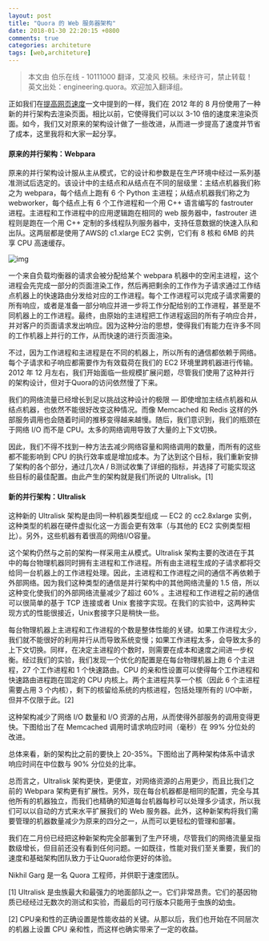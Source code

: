 ```yaml
---
layout: post
title: "Quora 的 Web 服务器架构"
date: 2018-01-30 22:20:15 +0800
comments: true
categories: architeture
tags: [web,architeture]
---
```


> 本文由 伯乐在线 - 10111000 翻译，艾凌风 校稿。未经许可，禁止转载！
> 英文出处：engineering.quora。欢迎加入翻译组。

正如我们在[提高网页速度](https://blog.quora.com/Improving-Site-Speed)一文中提到的一样，我们在 2012 年的 8 月份使用了一种新的并行架构去渲染页面。相比以前，它使得我们可以以 3-10 倍的速度来渲染页面。如今，我们又对原来的架构设计做了一些改进，从而进一步提高了速度并节省了成本，这里我将和大家一起分享。

<!--more-->

#### 原来的并行架构：Webpara

原来的并行架构设计服从主从模式，它的设计和参数是在生产环境中经过一系列基准测试后选定的。该设计中的主结点和从结点在不同的层级里：主结点机器我们称之为 webpara，每个结点上跑有 6 个 Python 主进程；从结点机器我们称之为 webworker，每个结点上有 6 个工作进程和一个用 C++ 语言编写的 fastrouter 进程。主进程和工作进程中的应用逻辑跑在相同的 web 服务器中，fastrouter 进程则是跑在一个用 C++ 定制的多线程队列服务器中，支持任意数据的快速入队和出队。这两层都是使用了AWS的 c1.xlarge EC2 实例，它们有 8 核和 6MB 的共享 CPU 高速缓存。

![img](/uploads/avatar.jpg)


一个来自负载均衡器的请求会被分配给某个 webpara 机器中的空闲主进程，这个进程会先完成一部分的页面渲染工作，然后再把剩余的工作作为子请求通过工作结点机器上的快速路由分发给对应的工作进程。每个工作进程可以完成子请求需要的所有响应，或者是准备一部分响应并进一步将工作分配给别的工作进程，甚至是不同机器上的工作进程。最终，由原始的主进程把工作进程返回的所有子响应合并，并对客户的页面请求发出响应。因为这种分治的思想，使得我们有能力在许多不同的工作机器上并行的工作，从而快速的进行页面渲染。

不过，因为工作进程和主进程是在不同的机器上，所以所有的通信都依赖于网络。每个子请求和子响应都需要作为有效载荷在我们的 EC2 环境里跨机器进行传输。2012 年 12 月左右，我们开始面临一些规模扩展问题，尽管我们使用了这种并行的架构设计，但对于Quora的访问依然慢了下来。  

我们的网络流量已经增长到足以挑战这种设计的极限 — 即使增加主结点机器和从结点机器，也依然不能很好改变这种情况。而像 Memcached 和 Redis 这样的外部服务调用也会随着时间的推移变得越来越慢。随后，我们意识到，我们的瓶颈在于网络 I/O 而不是 CPU。太多的网络调用导致了大量的上下文切换。

因此，我们不得不找到一种方法去减少网络容量和网络调用的数量，而所有的这些都不能影响到 CPU 的执行效率或是增加成本。为了达到这个目标，我们重新安排了架构的各个部分，通过几次A / B测试收集了详细的指标，并选择了可能实现这些目标的最佳配置。由此产生的架构就是我们所说的 Ultralisk。[1]

#### 新的并行架构：Ultralisk

这种新的 Ultralisk 架构是由同一种机器类型组成 — EC2 的 cc2.8xlarge 实例，这种类型的机器在硬件虚拟化这一方面会更有效率（与其他的 EC2 实例类型相比）。另外，这些机器有着很高的网络I/O容量。

这个架构仍然与之前的架构一样采用主从模式。Ultralisk 架构主要的改进在于其中的每台物理机器同时拥有主进程和工作进程。所有由主进程生成的子请求都将交给同一台机器上的工作进程处理。因此，主进程和工作进程之间的通信不再依赖于外部网络。因为我们这种类型的通信是并行架构中的其他网络流量的 1.5 倍，所以这种变化使我们的外部网络流量减少了超过 60% 。主进程和工作进程之前的通信可以很简单的基于 TCP 连接或者 Unix 套接字实现。在我们的实验中，这两种实现方式的性能很接近，Unix套接字只是稍快一些。

每台物理机器上主进程和工作进程的个数是整体性能的关键。如果工作进程太少，我们就不能很好的利用并行从而导致系统变慢；如果工作进程太多，会导致太多的上下文切换。同样，在决定主进程的个数时，则需要在成本和速度之间进一步权衡。经过我们的实验，我们发现一个优化的配置是在每台物理机器上跑 6 个主进程，27 个工作进程和 1 个快速路由。CPU 的亲和性设置可以使得每个工作进程和快速路由进程跑在固定的 CPU 内核上。两个主进程共享一个核（因此 6 个主进程需要占用 3 个内核），剩下的核留给系统的内核进程，包括处理所有的 I/O中断，但并不仅限于此。[2]

这种架构减少了网络 I/O 数量和 I/O 资源的占用，从而使得外部服务的调用变得更快。下图给出了在 Memcached 调用时请求响应时间（毫秒）在 99% 分位处的改进。

总体来看，新的架构比之前的要快上 20-35%。下图给出了两种架构体系中请求响应时间在中位数与 90% 分位处的比率。

总而言之，Ultralisk 架构更快，更便宜，对网络资源的占用更少，而且比我们之前的 Webpara 架构更有扩展性。另外，现在每台机器都是相同的配置，完全与其他所有的机器独立，而我们也精确的知道每台机器每秒可以处理多少请求，所以我们可以以自动的方式来水平扩展我们的 Web 服务器。此外，这种新架构将我们需要管理的机器数量减少为原来的四分之一，从而可以更轻松的管理和部署。

我们在二月份已经把这种新架构完全部署到了生产环境，尽管我们的网络流量呈指数级增长，但目前还没有看到任何问题。一如既往，性能对我们至关重要，我们的速度和基础架构团队致力于让Quora给你更好的体验。

Nikhil Garg 是一名 Quora 工程师，并供职于速度团队。

[1] Ultralisk 是虫族最大和最强力的地面部队之一。它们非常昂贵。它们的基因物质已经经过无数次的测试和实验，而最后的可行版本只能用于虫族的幼虫。

[2] CPU亲和性的正确设置是性能收益的关键。从那以后，我们也开始在不同层次的机器上设置 CPU 亲和性，而这样也确实带来了一定的收益。